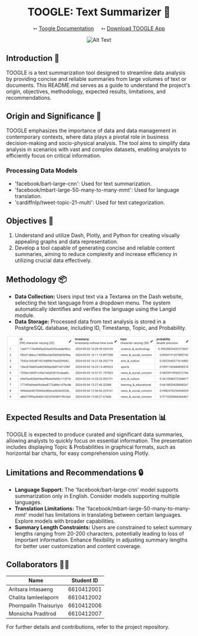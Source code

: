 
<div align="center">

# TOOGLE: Text Summarizer 📑 
➳ [Toogle Documentation](https://github.com/bubblebolt/dads/blob/main/DADS5001/ASM5-LLM/Toogle.pdf)
&nbsp;&nbsp;&nbsp;
➳ [Download TOOGLE App](https://github.com/bubblebolt/dads/raw/main/DADS5001/ASM5-LLM/Toogle_Readytoload.zip)


![Alt Text](https://github.com/bubblebolt/dads/raw/main/DADS5001/ASM5-LLM/Pics/ex_toogle.gif)


</div>


## Introduction 💬
TOOGLE is a text summarization tool designed to streamline data analysis by providing concise and reliable summaries from large volumes of text or documents. This README.md serves as a guide to understand the project's origin, objectives, methodology, expected results, limitations, and recommendations.

## Origin and Significance 🔎
TOOGLE emphasizes the importance of data and data management in contemporary contexts, where data plays a pivotal role in business decision-making and socio-physical analysis. The tool aims to simplify data analysis in scenarios with vast and complex datasets, enabling analysts to efficiently focus on critical information.

### Processing Data Models 
- 'facebook/bart-large-cnn': Used for text summarization.
- 'facebook/mbart-large-50-many-to-many-mmt': Used for language translation.
- 'cardiffnlp/tweet-topic-21-multi': Used for text categorization.

## Objectives 🎯
1. Understand and utilize Dash, Plotly, and Python for creating visually appealing graphs and data representation.
2. Develop a tool capable of generating concise and reliable content summaries, aiming to reduce complexity and increase efficiency in utilizing crucial data effectively.

## Methodology 📦
- **Data Collection:** Users input text via a Textarea on the Dash website, selecting the text language from a dropdown menu. The system automatically identifies and verifies the language using the Langid module.
- **Data Storage:** Processed data from text analysis is stored in a PostgreSQL database, including ID, Timestamp, Topic, and Probability.
<div align="center">
<img src="https://raw.githubusercontent.com/bubblebolt/dads/main/DADS5001/ASM5-LLM/Pics/db.png" width="500"> 
</div>

## Expected Results and Data Presentation 📊
TOOGLE is expected to produce curated and significant data summaries, allowing analysts to quickly focus on essential information. The presentation includes displaying Topic & Probabilities in graphical formats, such as horizontal bar charts, for easy comprehension using Plotly.

## Limitations and Recommendations 🔒
- **Language Support:** The 'facebook/bart-large-cnn' model supports summarization only in English. Consider models supporting multiple languages.
- **Translation Limitations:** The 'facebook/mbart-large-50-many-to-many-mmt' model has limitations in translating between certain languages. Explore models with broader capabilities.
- **Summary Length Constraints:** Users are constrained to select summary lengths ranging from 20-200 characters, potentially leading to loss of important information. Enhance flexibility in adjusting summary lengths for better user customization and content coverage.



## Collaborators 🤝🏻

| Name          | Student ID  |
|---------------|-------------|
| Aritsara Intasaeng | 6610412001 |
| Chalita Iamleelaporn | 6610412002 |
| Phornpailin Thaisuriyo | 6610412006 |
| Monsicha Praditrod | 6610412007 |

For further details and contributions, refer to the project repository.
